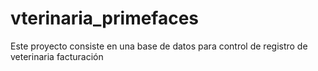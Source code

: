 vterinaria_primefaces
=====================

Este proyecto consiste en una base de datos para control de registro de veterinaria facturación
